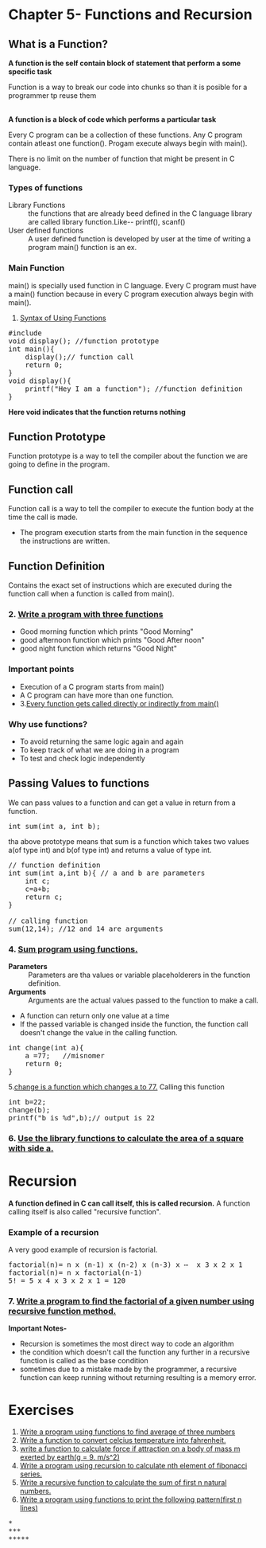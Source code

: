 # Chapter 5- Functions and Recursion
## What is a Function?
<strong>A function is the self contain block of statement that perform a some specific task</strong>
<br>

<p>Function is a way to break our code into chunks so than it is posible for a programmer tp reuse them</p><br>
<strong>A function is a block of code which performs a particular task</strong><br>
<p>Every C program can be a collection of these functions. Any C program contain atleast one function(). Progam execute always begin with main(). </p>
There is no limit on the number of function that might be present in C language.<br>

### Types of functions
<dl>
<dt>Library Functions</dt>
<dd>the functions that are already beed defined in the C language library are called library function.Like-- printf(), scanf()</dd>
<dt>User defined functions</dt>
<dd>A user defined function is developed by user at the time of writing a program main() function is an ex.</dd>
</dl>

### <b> Main Function</b> 
main() is specially used function in C language. Every C program must have a main() function because in every C program execution always begin with main().

1. <a href="ex1.c">Syntax of Using Functions</a>
<pre>#include<stdio.h>
void display(); //function prototype
int main(){
    display();// function call
    return 0;
}
void display(){
    printf("Hey I am a function"); //function definition
}</pre>
<strong>Here void indicates that the function returns nothing</strong>

## Function Prototype
Function prototype is a way to tell the compiler about the function we are going to define in the program.
## Function call
Function call is a way to tell the compiler to execute the funtion body at the time the call is made.
<ul>
<li>The program execution starts from the main function in the sequence the instructions are written.</li>
</ul>

## Function Definition
Contains the exact set of instructions which are executed during the function call when a function is called from main().

### 2. <a href="ex2.c">Write a program with three functions</a>
<ul>
<li>Good morning function which prints "Good Morning"</li>
<li>good afternoon function which prints "Good After noon"</li>
<li>good night function which returns "Good Night"</li>
</ul>

### Important points
<ul>
<li>Execution of a C program starts from main()</li>
<li>A C program can have more than one function.</li>
<li>3.<a href="ex3.c">Every function gets called directly or indirectly from main()</a></li>
</ul>

### Why use functions?
<ul>
<li>To avoid returning the same logic again and again</li>
<li>To keep track of what we are doing in a program</li>
<li>To test and check logic independently</li>
</ul>

## Passing Values to functions
We can pass values to a function and can get a value in return from a function.
<pre>int sum(int a, int b);</pre>
tha above prototype means that sum is a function which takes two values a(of type int) and b(of type int) and returns a value of type int.

<pre>
// function definition
int sum(int a,int b){ // a and b are parameters
    int c; 
    c=a+b;
    return c;
}

// calling function
sum(12,14); //12 and 14 are arguments</pre>

### 4. <a href="ex4.c">Sum program using functions.</a>

<dl>
<dt><b>Parameters</b></dt>
<dd>Parameters are tha values or variable placeholderers in the function definition.</dd>
<dt><b>Arguments</b></dt>
<dd>Arguments are the actual values passed to the function to make a call.</dd>
<dl>
<ul>
<li>A function can return only one value at a time</li>
<li>If the passed variable is changed inside the function, the function call doesn't change the value in the calling function.</li>
</ul>

<pre>int change(int a){
    a =77;   //misnomer
    return 0;
}</pre>

5.<a href="ex5.c">change is a function which changes a to 77.</a>
Calling this function
<pre>
int b=22;
change(b);
printf("b is %d",b);// output is 22
</pre>
### 6. <a href="ex6.c">Use the library functions to calculate the area of a square with side a.</a>

# Recursion
<strong>A function defined in C can call itself, this is called recursion.</strong>
A function calling itself is also called "recursive function".

### Example of a recursion
A very good example of recursion is factorial.
<pre>factorial(n)= n x (n-1) x (n-2) x (n-3) x ⋯  x 3 x 2 x 1
factorial(n)= n x factorial(n-1)
5! = 5 x 4 x 3 x 2 x 1 = 120</pre>

### 7. <a href="ex7.c">Write a program to find the factorial of a given number using recursive function method.</a>

<b>Important Notes-</b>
<br>
<ul>
<li>Recursion is sometimes the most direct way to code an algorithm</li>
<li>the condition which doesn't call the function any further in a recursive function is called as the base condition</li>
<li>sometimes due to a mistake made by the programmer, a recursive function can keep running without returning resulting is a memory error.</li>
</ul>

# Exercises

<ol>
<li><a href="q1.c">Write a program using functions to find average of three numbers</a></li>
<li><a href="q2.c">Write a function to convert celcius temperature into fahrenheit.</a></li>
<li><a href="q3.c">write a function to calculate force if attraction on a body of mass m exerted by earth(g = 9. m/s^2)</a></li>
<li><a href="q4.c">Write a program using recursion to calculate nth element of fibonacci series.</a></li>
<li><a href="q5.c">Write a recursive function to calculate the sum of first n natural numbers.</a></li>
<li><a href="q6.c">Write a program using functions to print the following pattern(first n lines)</a></li>
</ol>
<pre>
*
***
*****
</pre>
